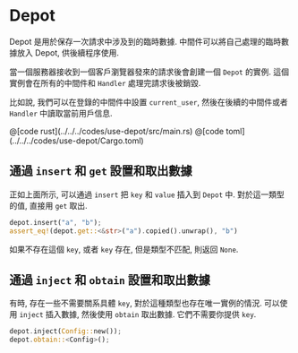 # Depot

Depot 是用於保存一次請求中涉及到的臨時數據. 中間件可以將自己處理的臨時數據放入 Depot, 供後續程序使用.

當一個服務器接收到一個客戶瀏覽器發來的請求後會創建一個 ```Depot``` 的實例. 這個實例會在所有的中間件和 ```Handler``` 處理完請求後被銷毀.

比如說, 我們可以在登錄的中間件中設置 ```current_user```, 然後在後續的中間件或者 ```Handler``` 中讀取當前用戶信息.

<CodeGroup>
  <CodeGroupItem title="main.rs" active>
@[code rust](../../../codes/use-depot/src/main.rs)
  </CodeGroupItem>
  <CodeGroupItem title="Cargo.toml">
@[code toml](../../../codes/use-depot/Cargo.toml)
  </CodeGroupItem>
</CodeGroup>

## 通過 `insert` 和 `get` 設置和取出數據

 正如上面所示, 可以通過 `insert` 把 `key` 和 `value` 插入到 `Depot` 中. 對於這一類型的值, 直接用 `get` 取出.

```rust
depot.insert("a", "b");
assert_eq!(depot.get::<&str>("a").copied().unwrap(), "b")
```

 如果不存在這個 `key`, 或者 `key` 存在, 但是類型不匹配, 則返回 `None`.

## 通過 `inject` 和 `obtain` 設置和取出數據

有時, 存在一些不需要關系具體 `key`, 對於這種類型也存在唯一實例的情況. 可以使用 `inject` 插入數據, 然後使用 `obtain` 取出數據. 它們不需要你提供 `key`.

```rust
depot.inject(Config::new());
depot.obtain::<Config>();
```